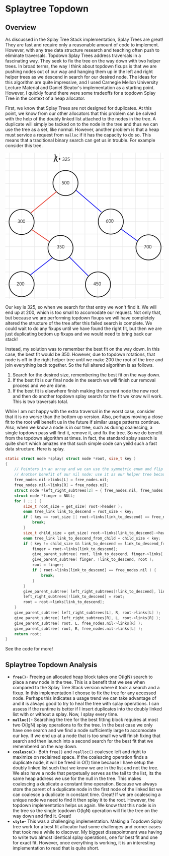 # Splaytree Topdown

## Overview

As discussed in the Splay Tree Stack implementation, Splay Trees are great! They are fast and require only a reasonable amount of code to implement. However, with any tree data structure research and teaching often push to eliminate traversals. Topdown Splay Trees address traversals in a fascinating way. They seek to fix the tree on the way down with two helper trees. In broad terms, the way I think about topdown fixups is that we are pushing nodes out of our way and hanging them up in the left and right helper trees as we descend in search for our desired node. The ideas for this algorithm are quite impressive, and I used Carnegie Mellon University Lecture Material and Daniel Sleator's implementation as a starting point. However, I quickly found there were some tradeoffs for a topdown Splay Tree in the context of a heap allocator.

First, we know that Splay Trees are not designed for duplicates. At this point, we know from our other allocators that this problem can be solved with the help of the doubly linked list attached to the nodes in the tree. A duplicate will simply be tacked on to the node in the tree and thus we can use the tree as a set, like normal. However, another problem is that a heap must service a request from `malloc` if it has the capacity to do so. This means that a traditional binary search can get us in trouble. For example consider this tree.

![splaytree-topdown-problem](/images/splaytree-topdown-problem.png)

Our key is 325, so when we search for that entry we won't find it. We will end up at 200, which is too small to accomodate our request. Not only that, but because we are performing topdown fixups we will have completely altered the structure of the tree after this failed search is complete. We could wait to do any fixups until we have found the right fit, but then we are just duplicating bottom up fixups and we would need to bring back our stack!

Instead, my solution was to remember the best fit on the way down. In this case, the best fit would be 350. However, due to topdown rotations, that node is off in the right helper tree until we make 200 the root of the tree and join everything back together. So the full altered algorithm is as follows.

1. Search for the desired size, remembering the best fit on the way down.
2. If the best fit is our final node in the search we will finish our removal process and we are done.
3. If the best fit is elsewhere finish making the current node the new root and then do another topdown splay search for the fit we know will work. This is two traversals total.

While I am not happy with the extra traversal in the worst case, consider that it is no worse than the bottom up version. Also, perhaps moving a close fit to the root will benefit us in the future if similar usage patterns continue. Also, when we know a node is in our tree, such as during coalescing, a single topdown pass will find it, remove it, and fix the tree. So we do benefit from the topdown algorithm at times. In fact, the standard splay search is quite short which amazes me that such simple code can yeild such a fast data structure. Here is splay.

```c
static struct node *splay( struct node *root, size_t key )
{
    // Pointers in an array and we can use the symmetric enum and flip it to choose the Left or Right subtree.
    // Another benefit of our nil node: use it as our helper tree because we don't need its Left Right fields.
    free_nodes.nil->links[L] = free_nodes.nil;
    free_nodes.nil->links[R] = free_nodes.nil;
    struct node *left_right_subtrees[2] = { free_nodes.nil, free_nodes.nil };
    struct node *finger = NULL;
    for ( ;; ) {
        size_t root_size = get_size( root->header );
        enum tree_link link_to_descend = root_size < key;
        if ( key == root_size || root->links[link_to_descend] == free_nodes.nil ) {
            break;
        }
        size_t child_size = get_size( root->links[link_to_descend]->header );
        enum tree_link link_to_descend_from_child = child_size < key;
        if ( key != child_size && link_to_descend == link_to_descend_from_child ) {
            finger = root->links[link_to_descend];
            give_parent_subtree( root, link_to_descend, finger->links[!link_to_descend] );
            give_parent_subtree( finger, !link_to_descend, root );
            root = finger;
            if ( root->links[link_to_descend] == free_nodes.nil ) {
                break;
            }
        }
        give_parent_subtree( left_right_subtrees[!link_to_descend], link_to_descend, root );
        left_right_subtrees[!link_to_descend] = root;
        root = root->links[link_to_descend];
    }
    give_parent_subtree( left_right_subtrees[L], R, root->links[L] );
    give_parent_subtree( left_right_subtrees[R], L, root->links[R] );
    give_parent_subtree( root, L, free_nodes.nil->links[R] );
    give_parent_subtree( root, R, free_nodes.nil->links[L] );
    return root;
}
```

See the code for more!

## Splaytree Topdown Analysis

- **`free()`**- Freeing an allocated heap block takes one O(lgN) search to place a new node in the tree. This is a benefit that we see when compared to the Splay Tree Stack version where it took a search and a fixup. In this implementation I choose to fix the tree for any accessed node. Perhaps this indicates a usage trend we can take advantage of and it is always good to try to heal the tree with splay operations. I can assess if the runtime is better if I insert duplicates into the doubly linked list with or without a splay. Now, I splay every time.
- **`malloc()`**- Searching the tree for the best fitting block requires at most two O(lgN) splay operations to fix the tree. In the best case we only have one search and we find a node sufficiently large to accomodate our key. If we end up at a node that is too small we will finish fixing that search and then launch into a second search for the best fit that we remembered on the way down.
- **`coalesce()`**- Both `free()` and `realloc()` coalesce left and right to maximize on reclaimed space. If the coalescing operation finds a duplicate node, it will be freed in O(1) time because I have setup the doubly linked list such that we know we are in the list and not the tree. We also have a node that perpetually serves as the tail to the list, its the same heap address we use for the null in the tree. This makes coalescing a duplicate a constant time operation. Because we always store the parent of a duplicate node in the first node of the linked list we can coalesce a duplicate in constant time. Great! If we are coalescing a unique node we need to find it then splay it to the root. However, the topdown implementation helps us again. We know that this node is in the tree so the single topdown O(lgN) operation will fix the tree on the way down and find it. Great!
- **`style`**- This was a challenging implementation. Making a Topdown Splay tree work for a best fit allocator had some challenges and corner cases that took me a while to discover. My biggest dissapointment was having to write two almost identical splay operations, one for best fit and one for exact fit. However, once everything is working, it is an interesting implementation to read that is quite short.


